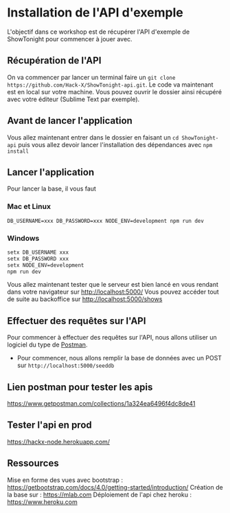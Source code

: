 # Installation de l'API d'exemple

L'objectif dans ce workshop est de récupérer l'API d'exemple de ShowTonight pour commencer à jouer avec.

## Récupération de l'API

On va commencer par lancer un terminal faire un `git clone https://github.com/Hack-X/ShowTonight-api.git`.
Le code va maintenant est en local sur votre machine. Vous pouvez ouvrir le dossier ainsi récupéré avec votre éditeur (Sublime Text par exemple).

## Avant de lancer l'application
Vous allez maintenant entrer dans le dossier en faisant un `cd ShowTonight-api` puis vous allez devoir lancer l'installation des dépendances avec `npm install`

## Lancer l'application
Pour lancer la base, il vous faut 

### Mac et Linux
`DB_USERNAME=xxx DB_PASSWORD=xxx NODE_ENV=development npm run dev`

### Windows
```bash
setx DB_USERNAME xxx
setx DB_PASSWORD xxx
setx NODE_ENV=development
npm run dev
```

Vous allez maintenant tester que le serveur est bien lancé en vous rendant dans votre navigateur sur [http://localhost:5000/](http://localhost:5000/)
Vous pouvez accéder tout de suite au backoffice sur [http://localhost:5000/shows](http://localhost:5000/shows)

## Effectuer des requêtes sur l'API
Pour commencer à effectuer des requêtes sur l'API, nous allons utiliser un logiciel du type de [Postman](https://www.getpostman.com/).

* Pour commencer, nous allons remplir la base de données avec un POST sur `http://localhost:5000/seeddb`



## Lien postman pour tester les apis
https://www.getpostman.com/collections/1a324ea6496f4dc8de41

## Tester l'api en prod
https://hackx-node.herokuapp.com/

## Ressources
Mise en forme des vues avec bootstrap : https://getbootstrap.com/docs/4.0/getting-started/introduction/
Création de la base sur : https://mlab.com
Déploiement de l'api chez heroku : https://www.heroku.com

